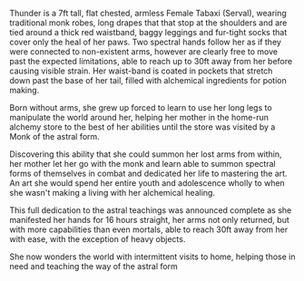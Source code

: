 Thunder is a 7ft tall, flat chested, armless Female Tabaxi (Serval), wearing traditional monk robes, long drapes that that stop at the shoulders and are tied around a thick red waistband, baggy leggings and fur-tight socks that cover only the heal of her paws. Two spectral hands follow her as if they were connected to non-existent arms, however are clearly free to move past the expected limitations, able to reach up to 30ft away from her before causing visible strain. Her waist-band is coated in pockets that stretch down past the base of her tail, filled with alchemical ingredients for potion making. 

Born without arms, she grew up forced to learn to use her long legs to manipulate the world around her, helping her mother in the home-run alchemy store to the best of her abilities until the store was visited by a Monk of the astral form.

Discovering this ability that she could summon her lost arms from within, her mother let her go with the monk and learn able to summon spectral forms of themselves in combat and dedicated her life to mastering the art. An art she would spend her entire youth and adolescence wholly to when she wasn't making a living with her alchemical healing. 

This full dedication to the astral teachings was announced complete as she manifested her hands for 16 hours straight, her arms not only returned, but with more capabilities than even mortals, able to reach 30ft away from her with ease, with the exception of heavy objects. 

She now wonders the world with intermittent visits to home, helping those in need and teaching the way of the astral form